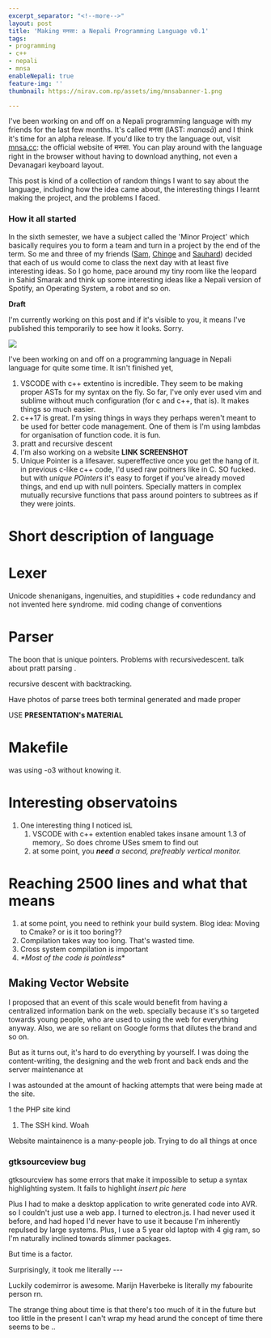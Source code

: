 ```yaml
---
excerpt_separator: "<!--more-->"
layout: post
title: 'Making मनसा: a Nepali Programming Language v0.1'
tags:
- programming
- c++
- nepali
- mnsa
enableNepali: true
feature-img: ''
thumbnail: https://nirav.com.np/assets/img/mnsabanner-1.png

---
```

I've been working on and off on a Nepali programming language with my friends for the last few months. It's called मनसा (IAST: _manasā_) and I think it's time for an alpha release. If you'd like to try the language out, visit [mnsa.cc](http://mnsa.cc/): the official website of मनसा. You can play around with the language right in the browser without having to download anything, not even a Devanagari keyboard layout.

This post is kind of a collection of random things I want to say about the language, including how the idea came about, the interesting things I learnt making the project, and the problems I faced.

### How it all started

In the sixth semester, we have a subject called the 'Minor Project' which basically requires you to form a team and turn in a project by the end of the term. So me and three of my friends ([Sam](https://sammelan.com.np/), [Chinge](http://sangamkhanal.com.np) and [Sauhard](http://sauhard.writes.xyz/)) decided that each of us would come to class the next day with at least five interesting ideas. So I go home, pace around my tiny room like the leopard in Sahid Smarak and think up some interesting ideas like a Nepali version of Spotify, an Operating System, a robot and so on. 

**Draft**

I'm currently working on this post and if it's visible to you, it means I've published this temporarily to see how it looks. Sorry.

<!--more-->

![](https://nirav.com.np/assets/img/mnsabanner.png)

I've been working on and off on a programming language in Nepali language for quite some time. It isn't finished yet,

1. VSCODE with c++ extentino is incredible. They seem to be making proper ASTs for my syntax on the fly. So far, I've only ever used vim and sublime without much configuration (for c and c++, that is). It makes things so much easier.
2. c++17 is great. I'm ysing things in ways they perhaps weren't meant to be used for better code management. One of them is I'm using lambdas for organisation of function code. it is fun.
3. pratt and recursive descent
4. I'm also working on a website **LINK SCREENSHOT**
5. Unique Pointer is a lifesaver. supereffective once you get the hang of it. in previous c-like c++ code, I'd used raw poitners like in C. SO fucked.  
   but with _unique POinters_ it's easy to forget if you've already moved things, and end up with null pointers. Specially matters in complex mutually recursive functions that pass around pointers to subtrees as if they were joints.

# Short description of language

# Lexer

Unicode shenanigans, ingenuities, and stupidities + code redundancy and not invented here syndrome. mid coding change of conventions

# Parser

The boon that is unique pointers. Problems with recursivedescent. talk about pratt parsing .

recursive descent with backtracking.

Have photos of parse trees both terminal generated and made proper

USE **PRESENTATION's MATERIAL**

# Makefile

was using -o3 without knowing it.

# Interesting observatoins

1. One interesting thing I noticed isL
   1. VSCODE with c++ extention enabled takes insane amount 1.3 of memory,. So does chrome USes smem to find out
   2. at some point, you **_need_** _a second, prefreably vertical monitor._

# Reaching 2500 lines and what that means

1. at some point, you need to rethink your build system. Blog idea: Moving to Cmake? or is it too boring??
2. Compilation takes way too long. That's wasted time.
3. Cross system compilation is important
4. _*Most of the code is pointless_*

## Making Vector Website

I proposed that an event of this scale would benefit from having a centralized information bank on the web. specially because it's so targeted towards young people, who are used to using the web for everything anyway. Also, we are so reliant on Google forms that dilutes the brand and so on.

But as it turns out, it's hard to do everything by yourself. I was doing the content-writing, the designing and the web front and back ends and the server maintenance at

I was astounded at the amount of hacking attempts that were being made at the site.

1 the PHP site kind

1. The SSH kind. Woah

Website maintainence is a many-people job. Trying to do all things at once

### gtksourceview bug

gtksourcview has some errors that make it impossible to setup a syntax highlighting system. It fails to highlight _insert pic here_

Plus I had to make a desktop application to write generated code into AVR. so I couldn't just use a web app. I turned to electron.js. I had never used it before, and had hoped I'd never have to use it because I'm inherently repulsed by large systems. Plus, I use a 5 year old laptop with 4 gig ram, so I'm naturally inclined towards slimmer packages.

But time is a factor.

Surprisingly, it took me literally ---

Luckily codemirror is awesome. Marijn Haverbeke is literally my fabourite person rn.

The strange thing about time is that there's too much of it in the future but too little in the present I can't wrap my head arund the concept of time there seems to be ..